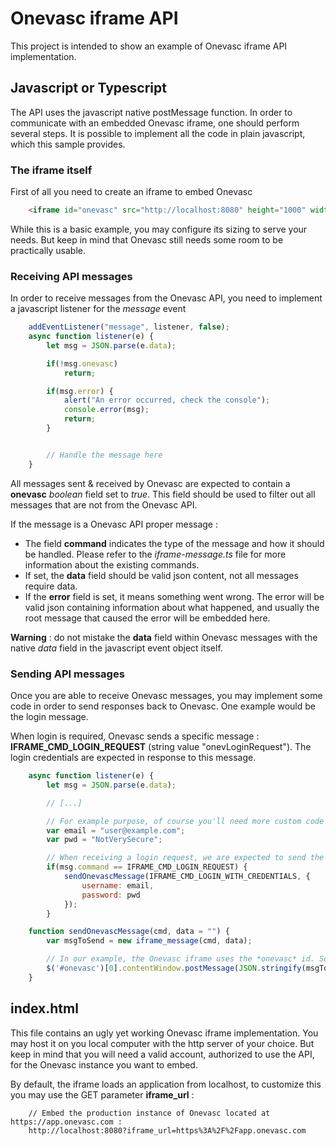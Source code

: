 # Onevasc iframe API

This project is intended to show an example of Onevasc iframe API implementation.

## Javascript or Typescript

The API uses the javascript native postMessage function. In order to communicate with an embedded Onevasc iframe, one should perform several steps. It is possible to implement all the code in plain javascript, which this sample provides.

### The iframe itself

First of all you need to create an iframe to embed Onevasc

```html
    <iframe id="onevasc" src="http://localhost:8080" height="1000" width="100%" title="Onevasc"></iframe>
```

While this is a basic example, you may configure its sizing to serve your needs. But keep in mind that Onevasc still needs some room to be practically usable.

### Receiving API messages

In order to receive messages from the Onevasc API, you need to implement a javascript listener for the *message* event

```javascript
    addEventListener("message", listener, false);
    async function listener(e) {
        let msg = JSON.parse(e.data);

        if(!msg.onevasc)
            return;

        if(msg.error) {
            alert("An error occurred, check the console");
            console.error(msg);
            return;
        }


        // Handle the message here
    }
```

All messages sent & received by Onevasc are expected to contain a **onevasc** *boolean* field set to *true*. This field should be used to filter out all messages that are not from the Onevasc API.

If the message is a Onevasc API proper message :

* The field **command** indicates the type of the message and how it should be handled. Please refer to the *iframe-message.ts* file for more information about the existing commands.
* If set, the **data** field should be valid json content, not all messages require data.
* If the **error** field is set, it means something went wrong. The error will be valid json containing information about what happened, and usually the root message that caused the error will be embedded here.

**Warning** : do not mistake the **data** field within Onevasc messages with the native *data* field in the javascript event object itself.

### Sending API messages

Once you are able to receive Onevasc messages, you may implement some code in order to send responses back to Onevasc. One example would be the login message.

When login is required, Onevasc sends a specific message : **IFRAME_CMD_LOGIN_REQUEST** (string value "onevLoginRequest"). The login credentials are expected in response to this message.

```javascript
    async function listener(e) {
        let msg = JSON.parse(e.data);

        // [...]

        // For example purpose, of course you'll need more custom code to retrieve these
        var email = "user@example.com";
        var pwd = "NotVerySecure";

        // When receiving a login request, we are expected to send the credentials back
        if(msg.command == IFRAME_CMD_LOGIN_REQUEST) {
            sendOnevascMessage(IFRAME_CMD_LOGIN_WITH_CREDENTIALS, {
                username: email,
                password: pwd
            });
        }

    function sendOnevascMessage(cmd, data = "") {
        var msgToSend = new iframe_message(cmd, data);

        // In our example, the Onevasc iframe uses the *onevasc* id. So sending a message is as simple as the following line :
        $('#onevasc')[0].contentWindow.postMessage(JSON.stringify(msgToSend), '*')
    }

```

## index.html

This file contains an ugly yet working Onevasc iframe implementation. You may host it on you local computer with the http server of your choice. But keep in mind that you will need a valid account, authorized to use the API, for the Onevasc instance you want to embed.

By default, the iframe loads an application from localhost, to customize this you may use the GET parameter **iframe_url** :

```
    // Embed the production instance of Onevasc located at https://app.onevasc.com :
    http://localhost:8080?iframe_url=https%3A%2F%2Fapp.onevasc.com
```